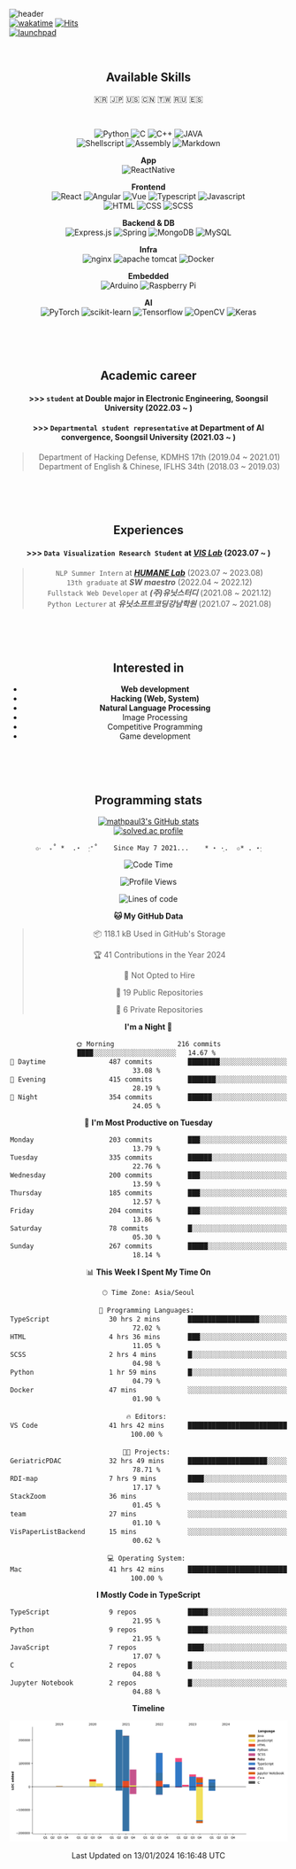 ![header](https://capsule-render.vercel.app/api?type=soft&color=auto&height=150&section=header&text=mathpaul3&fontSize=70&animation=twinkling)  
[![wakatime](https://wakatime.com/badge/user/f164221c-a1d7-4aec-a719-e8aaa35d2527.svg)](https://wakatime.com/@f164221c-a1d7-4aec-a719-e8aaa35d2527)
[![Hits](https://hits.seeyoufarm.com/api/count/incr/badge.svg?url=https%3A%2F%2Fgithub.com%2Fmathpaul3%2Fhit-counter&count_bg=%238977AD&title_bg=%23333333&icon=github.svg&icon_color=%23E7E7E7&title=visitor&edge_flat=false)](https://hits.seeyoufarm.com)  
[![launchpad](https://img.shields.io/badge/Launchpad-F8C300.svg?&style=social&logo=launchpad&logoColor=F8C300)](https://launchpad.net/~mathpaul3)

<br>


<div align="center">

## Available Skills

🇰🇷 🇯🇵 🇺🇸 🇨🇳 🇹🇼 🇷🇺 🇪🇸

<br>

![Python](https://img.shields.io/badge/Python-3776AB.svg?&style=flat-square&logo=Python&logoColor=white)
![C](https://img.shields.io/badge/C-A8B9CC.svg?&style=flat-square&logo=c&logoColor=white)
![C++](https://img.shields.io/badge/C%2B%2B-00599C.svg?&style=flat-square&logo=c%2B%2B&logoColor=white)
![JAVA](https://img.shields.io/badge/Java-007396.svg?&style=flat-square&logo=java&logoColor=white)  
![Shellscript](https://img.shields.io/badge/Shellscript-5391FE.svg?&style=flat-square&logo=powershell&logoColor=white)
![Assembly](https://img.shields.io/badge/Assembly-007AAC.svg?&style=flat-square&logo=assemblyscript&logoColor=white)
![Markdown](https://img.shields.io/badge/Markdown-000000.svg?&style=flat-square&logo=markdown&logoColor=white)

**App**  
![ReactNative](https://img.shields.io/badge/React%20Native-61DAFB.svg?style=flat-square&logo=react&logoColor=black)

**Frontend**  
![React](https://img.shields.io/badge/React-61DAFB.svg?&style=flat-square&logo=react&logoColor=white)
![Angular](https://img.shields.io/badge/Angular-CB2B39.svg?&style=flat-square&logo=Angular&logoColor=white)
![Vue](https://img.shields.io/badge/Vue-4FC08D.svg?&style=flat-square&logo=vue.js&logoColor=white)
![Typescript](https://img.shields.io/badge/Typescript-007ACC.svg?style=flat-square&logo=typescript&logoColor=white)
![Javascript](https://img.shields.io/badge/Javascript-F7DF1E.svg?&style=flat-square&logo=javascript&logoColor=white)  
![HTML](https://img.shields.io/badge/HTML-E34F26.svg?&style=flat-square&logo=html5&logoColor=white)
![CSS](https://img.shields.io/badge/CSS-1572B6.svg?&style=flat-square&logo=css3&logoColor=white)
![SCSS](https://img.shields.io/badge/SCSS-CC6699.svg?&style=flat-square&logo=sass&logoColor=white)

**Backend & DB**  
![Express.js](https://img.shields.io/badge/Express.js-404d59.svg?&style=flat-square&logo=express&logoColor=61DAFB)
![Spring](https://img.shields.io/badge/Spring-6DB33F?&style=flat-square&logo=spring&logoColor=white)
![MongoDB](https://img.shields.io/badge/MongoDB-47A248.svg?&style=flat-square&logo=mongodb&logoColor=white)
![MySQL](https://img.shields.io/badge/MySQL-4479A1.svg?&style=flat-square&logo=mysql&logoColor=white)

**Infra**  
![nginx](https://img.shields.io/badge/nginx-009639.svg?&style=flat-square&logo=nginx&logoColor=white)
![apache tomcat](https://img.shields.io/badge/Apache%20Tomcat-F8DC75.svg?&style=flat-square&logo=apache%20tomcat&logoColor=white)
![Docker](https://img.shields.io/badge/Docker-2496ED.svg?&style=flat-square&logo=docker&logoColor=white)

**Embedded**  
![Arduino](https://img.shields.io/badge/Arduino-00979D.svg?&style=flat-square&logo=arduino&logoColor=white)
![Raspberry Pi](https://img.shields.io/badge/Raspberry%20Pi-A22846.svg?&style=flat-square&logo=raspberry%20pi&logoColor=white)

**AI**  
![PyTorch](https://img.shields.io/badge/PyTorch-EE4C2C.svg?&style=flat-square&logo=PyTorch&logoColor=white)
![scikit-learn](https://img.shields.io/badge/scikit_learn-F7931E.svg?&style=flat-square&logo=scikitlearn&logoColor=white)
![Tensorflow](https://img.shields.io/badge/Tensorflow-FF6F00.svg?&style=flat-square&logo=tensorflow&logoColor=white)
![OpenCV](https://img.shields.io/badge/OpenCV-5C3EE8.svg?&style=flat-square&logo=opencv&logoColor=white)
![Keras](https://img.shields.io/badge/Keras-D00000.svg?&style=flat-square&logo=Keras&logoColor=white)

<br>
<br><br>

## Academic career  

#### >>> `student` at Double major in Electronic Engineering, Soongsil University (2022.03 ~ )
#### >>> `Departmental student representative` at Department of AI convergence, Soongsil University (2021.03 ~ )
>  Department of Hacking Defense, KDMHS 17th (2019.04 ~ 2021.01)\
 Department of English & Chinese, IFLHS 34th (2018.03 ~ 2019.03)
<br>
<br><br>

## Experiences
#### >>> `Data Visualization Research Student` at [**_VIS Lab_**](http://vis.ssu.ac.kr/) (2023.07 ~ )
> `NLP Summer Intern` at [**_HUMANE Lab_**](https://ssu-humane.github.io/) (2023.07 ~ 2023.08)\
 `13th graduate` at **_SW maestro_** (2022.04 ~ 2022.12)\
 `Fullstack Web Developer` at **_(주)유닛스터디_** (2021.08 ~ 2021.12)\
 `Python Lecturer` at **_유닛소프트코딩강남학원_** (2021.07 ~ 2021.08)
<br>
<br><br>

## Interested in
- **Web development**
- **Hacking (Web, System)**
- **Natural Language Processing**
- Image Processing
- Competitive Programming
- Game development

<br>
<br><br> 

## Programming stats 

[![mathpaul3's GitHub stats](https://github-readme-stats.vercel.app/api?username=mathpaul3&count_private=true&theme=gruvbox&show_icons=true)](https://github.com/anuraghazra/github-readme-stats)  
[![solved.ac profile](http://mazassumnida.wtf/api/v2/generate_badge?boj=mathpaul3)](https://solved.ac/mathpaul3)


    ✩‧  ₊˚ *  .⋆  ·ฺ⁺˚    Since May 7 2021...    * ⋆ ·ฺ.  ✩* . ⋆·ฺ

<!-- [![mathpaul3's wakatime stats](https://github-readme-stats.vercel.app/api/wakatime?username=@mathpaul3&layout=compact&theme=gruvbox)](https://wakatime.com/@mathpaul3) -->
<!-- https://github.com/anuraghazra/github-readme-stats -->  

 <!--START_SECTION:waka-->
![Code Time](http://img.shields.io/badge/Code%20Time-1%2C946%20hrs%2012%20mins-blue)

![Profile Views](http://img.shields.io/badge/Profile%20Views-8-blue)

![Lines of code](https://img.shields.io/badge/From%20Hello%20World%20I%27ve%20Written-987.7%20thousand%20lines%20of%20code-blue)

**🐱 My GitHub Data** 

> 📦 118.1 kB Used in GitHub's Storage 
 > 
> 🏆 41 Contributions in the Year 2024
 > 
> 🚫 Not Opted to Hire
 > 
> 📜 19 Public Repositories 
 > 
> 🔑 6 Private Repositories 
 > 
**I'm a Night 🦉** 

```text
🌞 Morning                216 commits         ████░░░░░░░░░░░░░░░░░░░░░   14.67 % 
🌆 Daytime                487 commits         ████████░░░░░░░░░░░░░░░░░   33.08 % 
🌃 Evening                415 commits         ███████░░░░░░░░░░░░░░░░░░   28.19 % 
🌙 Night                  354 commits         ██████░░░░░░░░░░░░░░░░░░░   24.05 % 
```
📅 **I'm Most Productive on Tuesday** 

```text
Monday                   203 commits         ███░░░░░░░░░░░░░░░░░░░░░░   13.79 % 
Tuesday                  335 commits         ██████░░░░░░░░░░░░░░░░░░░   22.76 % 
Wednesday                200 commits         ███░░░░░░░░░░░░░░░░░░░░░░   13.59 % 
Thursday                 185 commits         ███░░░░░░░░░░░░░░░░░░░░░░   12.57 % 
Friday                   204 commits         ███░░░░░░░░░░░░░░░░░░░░░░   13.86 % 
Saturday                 78 commits          █░░░░░░░░░░░░░░░░░░░░░░░░   05.30 % 
Sunday                   267 commits         █████░░░░░░░░░░░░░░░░░░░░   18.14 % 
```


📊 **This Week I Spent My Time On** 

```text
🕑︎ Time Zone: Asia/Seoul

💬 Programming Languages: 
TypeScript               30 hrs 2 mins       ██████████████████░░░░░░░   72.02 % 
HTML                     4 hrs 36 mins       ███░░░░░░░░░░░░░░░░░░░░░░   11.05 % 
SCSS                     2 hrs 4 mins        █░░░░░░░░░░░░░░░░░░░░░░░░   04.98 % 
Python                   1 hr 59 mins        █░░░░░░░░░░░░░░░░░░░░░░░░   04.79 % 
Docker                   47 mins             ░░░░░░░░░░░░░░░░░░░░░░░░░   01.90 % 

🔥 Editors: 
VS Code                  41 hrs 42 mins      █████████████████████████   100.00 % 

🐱‍💻 Projects: 
GeriatricPDAC            32 hrs 49 mins      ████████████████████░░░░░   78.71 % 
RDI-map                  7 hrs 9 mins        ████░░░░░░░░░░░░░░░░░░░░░   17.17 % 
StackZoom                36 mins             ░░░░░░░░░░░░░░░░░░░░░░░░░   01.45 % 
team                     27 mins             ░░░░░░░░░░░░░░░░░░░░░░░░░   01.10 % 
VisPaperListBackend      15 mins             ░░░░░░░░░░░░░░░░░░░░░░░░░   00.62 % 

💻 Operating System: 
Mac                      41 hrs 42 mins      █████████████████████████   100.00 % 
```

**I Mostly Code in TypeScript** 

```text
TypeScript               9 repos             █████░░░░░░░░░░░░░░░░░░░░   21.95 % 
Python                   9 repos             █████░░░░░░░░░░░░░░░░░░░░   21.95 % 
JavaScript               7 repos             ████░░░░░░░░░░░░░░░░░░░░░   17.07 % 
C                        2 repos             █░░░░░░░░░░░░░░░░░░░░░░░░   04.88 % 
Jupyter Notebook         2 repos             █░░░░░░░░░░░░░░░░░░░░░░░░   04.88 % 
```



**Timeline**

![Lines of Code chart](https://raw.githubusercontent.com/mathpaul3/mathpaul3/main/assets/bar_graph.png)


 Last Updated on 13/01/2024 16:16:48 UTC
<!--END_SECTION:waka-->
</div>





<!--
**mathpaul3/mathpaul3** is a ✨ _special_ ✨ repository because its `README.md` (this file) appears on your GitHub profile.

Here are some ideas to get you started:

- 🔭 I’m currently working on ...
- 🌱 I’m currently learning ...
- 👯 I’m looking to collaborate on ...
- 🤔 I’m looking for help with ...
- 💬 Ask me about ...
- 📫 How to reach me: ...
- 😄 Pronouns: ...
- ⚡ Fun fact: ...
- Test
-->
